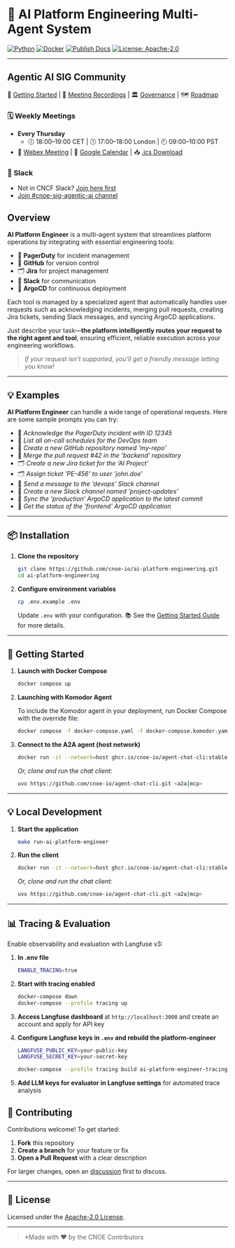 # 🤖 AI Platform Engineering Multi-Agent System

[![Python](https://img.shields.io/badge/python-3.13%2B-blue?logo=python)](https://www.python.org/)
[![Docker](https://img.shields.io/badge/docker-%231572B6.svg?logo=docker\&logoColor=white)](https://www.docker.com/)
[![Publish Docs](https://github.com/cnoe-io/ai-platform-engineering/actions/workflows/publish-gh-pages.yml/badge.svg)](https://github.com/cnoe-io/ai-platform-engineering/actions/workflows/publish-gh-pages.yml)
[![License: Apache-2.0](https://img.shields.io/badge/license-Apache--2.0-green)](LICENSE)

---

## Agentic AI SIG Community

🚀 [Getting Started](https://github.com/cnoe-io/agentic-ai/wiki/Getting%E2%80%90Started) | 🎥 [Meeting Recordings](https://github.com/cnoe-io/agentic-ai/wiki/Meeting-Recordings) | 🏛️ [Governance](https://github.com/cnoe-io/governance/tree/main/sigs/agentic-ai) | 🗺️ [Roadmap](https://github.com/orgs/cnoe-io/projects/9)

### 🗓️ Weekly Meetings

* **Every Thursday**
  * 🕕 18:00–19:00 CET | 🕔 17:00–18:00 London | 🕘 09:00–10:00 PST
* 🔗 [Webex Meeting](https://go.webex.com/meet/cnoe) | 📅 [Google Calendar](https://calendar.google.com/calendar/u/0/embed?src=064a2adfce866ccb02e61663a09f99147f22f06374e7a8994066bdc81e066986@group.calendar.google.com&ctz=America/Los_Angeles) | 📥 [.ics Download](cnoe-agentic-ai-meeting-invite.ics)

### 💬 Slack

* Not in CNCF Slack? [Join here first](https://communityinviter.com/apps/cloud-native/cncf)
* [Join #cnoe-sig-agentic-ai channel](https://cloud-native.slack.com/archives/C08N0AKR52S)

## Overview

**AI Platform Engineer** is a multi-agent system that streamlines platform operations by integrating with essential engineering tools:

* 🚨 **PagerDuty** for incident management
* 🐙 **GitHub** for version control
* 🗂️ **Jira** for project management
* 💬 **Slack** for communication
* 🚀 **ArgoCD** for continuous deployment

Each tool is managed by a specialized agent that automatically handles user requests such as acknowledging incidents, merging pull requests, creating Jira tickets, sending Slack messages, and syncing ArgoCD applications.

Just describe your task—**the platform intelligently routes your request to the right agent and tool**, ensuring efficient, reliable execution across your engineering workflows.

> *If your request isn’t supported, you’ll get a friendly message letting you know!*

---

## 💡 Examples

**AI Platform Engineer** can handle a wide range of operational requests. Here are some sample prompts you can try:

* 🚨 *Acknowledge the PagerDuty incident with ID 12345*
* 🚨 *List all on-call schedules for the DevOps team*
* 🐙 *Create a new GitHub repository named 'my-repo'*
* 🐙 *Merge the pull request #42 in the ‘backend’ repository*
* 🗂️ *Create a new Jira ticket for the ‘AI Project’*
* 🗂️ *Assign ticket 'PE-456' to user 'john.doe'*
* 💬 *Send a message to the ‘devops’ Slack channel*
* 💬 *Create a new Slack channel named ‘project-updates’*
* 🚀 *Sync the ‘production’ ArgoCD application to the latest commit*
* 🚀 *Get the status of the 'frontend' ArgoCD application*

---

## 📦 Installation

1. **Clone the repository**

   ```bash
   git clone https://github.com/cnoe-io/ai-platform-engineering.git
   cd ai-platform-engineering
   ```

2. **Configure environment variables**

   ```bash
   cp .env.example .env
   ```

   Update `.env` with your configuration.
   📚 See the [Getting Started Guide](https://github.com/cnoe-io/agentic-ai/wiki/Getting%E2%80%90Started) for more details.

---

## 🏁 Getting Started

1. **Launch with Docker Compose**

   ```bash
   docker compose up
   ```

2. **Launching with Komodor Agent**

   To include the Komodor agent in your deployment, run Docker Compose with the override file:

   ```bash
   docker compose -f docker-compose.yaml -f docker-compose.komodor.yaml up
   ```

3. **Connect to the A2A agent (host network)**

   ```bash
   docker run -it --network=host ghcr.io/cnoe-io/agent-chat-cli:stable
   ```

   *Or, clone and run the chat client:*

   ```bash
   uvx https://github.com/cnoe-io/agent-chat-cli.git <a2a|mcp>
   ```

---

## 💡 Local Development

1. **Start the application**

   ```bash
   make run-ai-platform-engineer
   ```

2. **Run the client**
   ```bash
   docker run -it --network=host ghcr.io/cnoe-io/agent-chat-cli:stable
   ```

   *Or, clone and run the chat client:*

   ```bash
   uvx https://github.com/cnoe-io/agent-chat-cli.git <a2a|mcp>
   ```
---

## 📊 Tracing & Evaluation

Enable observability and evaluation with Langfuse v3:

1. **In .env file**
   ```bash
   ENABLE_TRACING=true
   ```

2. **Start with tracing enabled**
   ```bash
   docker-compose down
   docker-compose --profile tracing up
   ```

3. **Access Langfuse dashboard** at `http://localhost:3000` and create an account and apply for API key

4. **Configure Langfuse keys in `.env` and rebuild the platform-engineer**
   ```bash
   LANGFUSE_PUBLIC_KEY=your-public-key
   LANGFUSE_SECRET_KEY=your-secret-key
   ```

   ```bash
   docker-compose --profile tracing build ai-platform-engineer-tracing
   ```

5. **Add LLM keys for evaluator in Langfuse settings** for automated trace analysis



## 🤝 Contributing

Contributions welcome!
To get started:

1. **Fork** this repository
2. **Create a branch** for your feature or fix
3. **Open a Pull Request** with a clear description

For larger changes, open an [discussion](https://github.com/cnoe-io/ai-platform-engineering/discussions) first to discuss.

---

## 📄 License

Licensed under the [Apache-2.0 License](LICENSE).

---

> *Made with ❤️ by the CNOE Contributors
